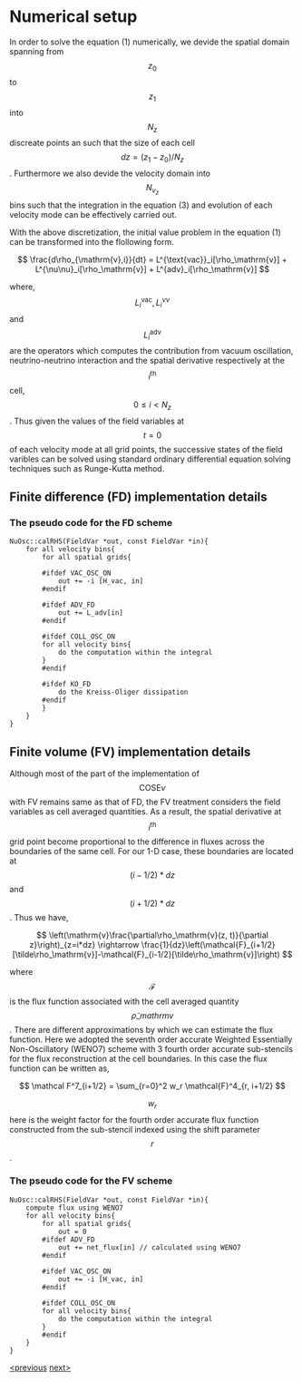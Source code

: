 <script src="https://cdn.mathjax.org/mathjax/latest/MathJax.js?config=TeX-AMS-MML_HTMLorMML" type="text/javascript"></script>
# Numerical setup

In order to solve the equation (1) numerically, we devide the spatial domain spanning from $$z_0$$ to $$z_1$$ into
$$N_z$$ discreate points an such that the size of each cell $$dz = (z_1 - z_0)/N_z$$. Furthermore we also devide
the velocity domain into $$N_{v_z}$$ bins such that the integration in the equation (3) and evolution of each
velocity mode can be effectively carried out.


With the above discretization, the initial value problem in the equation (1) can be transformed into the flollowing form.
      
      
$$
\frac{d\rho_{\mathrm{v},i}}{dt} = L^{\text{vac}}_i[\rho_\mathrm{v}] + L^{\nu\nu}_i[\rho_\mathrm{v}] + L^{adv}_i[\rho_\mathrm{v}]
$$
     

     
where, $$L_i^\text{vac}, L_i^{\nu\nu}$$ and $$L_i^\text{adv}$$ are the operators which computes the contribution from vacuum 
oscillation, neutrino-neutrino interaction and the spatial derivative respectively at the $$i^\text{th}$$ cell, $$0\leq i < N_z$$. 
Thus given the values of the field variables at $$t=0 $$ of each velocity mode at all grid points, the successive states of the 
field varibles can be solved using standard ordinary differential equation solving techniques such as Runge-Kutta method. 

## Finite difference (FD) implementation details

### The pseudo code for the FD scheme
```
NuOsc::calRHS(FieldVar *out, const FieldVar *in){
    for all velocity bins{
        for all spatial grids{
    
        #ifdef VAC_OSC_ON
            out += -i [H_vac, in]
        #endif

        #ifdef ADV_FD
            out += L_adv[in]
        #endif

        #ifdef COLL_OSC_ON 
        for all velocity bins{
            do the computation within the integral
        }
        #endif

        #ifdef KO_FD
            do the Kreiss-Oliger dissipation
        #endif
        }
    }
}
```
## Finite volume (FV) implementation details

Although most of the part of the implementation of $$\text{COSE}\nu$$ with FV remains same as that of FD, the FV treatment considers
the field variables as cell averaged quantities. As a result, the spatial derivative at $$i^\text{th}$$ grid point become proportional 
to the difference in fluxes across the boundaries of the same cell. For our 1-D case, these boundaries are located at $$(i-1/2)*dz$$ and
$$(i+1/2)*dz$$. Thus we have,

$$
\left(\mathrm{v}\frac{\partial\rho_\mathrm{v}(z, t)}{\partial z}\right)_{z=i*dz} \rightarrow
\frac{1}{dz}\left(\mathcal{F}_{i+1/2}[\tilde\rho_\mathrm{v}]-\mathcal{F}_{i-1/2}[\tilde\rho_\mathrm{v}]\right)
$$


where $$\mathcal{F}$$ is the flux function associated with the cell averaged quantity $$\tilde\rho\_mathrm{v}$$.
There are different approximations by which we can estimate the flux function. Here we adopted the
seventh order accurate Weighted Essentially Non-Oscillatory (WENO7) scheme with 3 fourth order accurate
sub-stencils for the flux reconstruction at the cell boundaries. In this case the flux function can be
written as,

$$
\mathcal F^7_{i+1/2} = \sum_{r=0}^2 w_r \mathcal{F}^4_{r, i+1/2}
$$

$$w_r$$ here is the weight factor for the fourth order accurate flux function constructed from the sub-stencil indexed using the shift parameter $$r$$.

### The pseudo code for the FV scheme

```
NuOsc::calRHS(FieldVar *out, const FieldVar *in){
    compute flux using WENO7
    for all velocity bins{
        for all spatial grids{
            out = 0
        #ifdef ADV_FD
            out += net_flux[in] // calculated using WENO7
        #endif

        #ifdef VAC_OSC_ON
            out += -i [H_vac, in]
        #endif

        #ifdef COLL_OSC_ON 
        for all velocity bins{
            do the computation within the integral
        }
        #endif
    }
}

```

[<previous](index.md) [next>](usage.md)